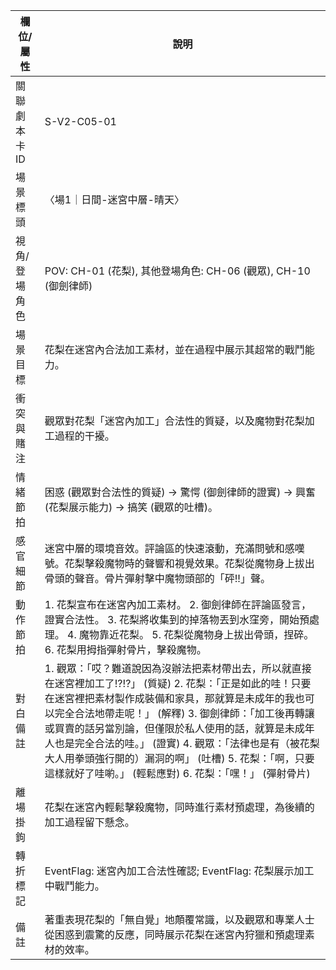 | 欄位/屬性 | 說明 |
|---|---|
| 關聯劇本卡ID | S-V2-C05-01 |
| 場景標頭 | 〈場1｜日間-迷宮中層-晴天〉 |
| 視角/登場角色 | POV: CH-01 (花梨), 其他登場角色: CH-06 (觀眾), CH-10 (御劍律師) |
| 場景目標 | 花梨在迷宮內合法加工素材，並在過程中展示其超常的戰鬥能力。 |
| 衝突與賭注 | 觀眾對花梨「迷宮內加工」合法性的質疑，以及魔物對花梨加工過程的干擾。 |
| 情緒節拍 | 困惑 (觀眾對合法性的質疑) -> 驚愕 (御劍律師的證實) -> 興奮 (花梨展示能力) -> 搞笑 (觀眾的吐槽)。 |
| 感官細節 | 迷宮中層的環境音效。評論區的快速滾動，充滿問號和感嘆號。花梨擊殺魔物時的聲響和視覺效果。花梨從魔物身上拔出骨頭的聲音。骨片彈射擊中魔物頭部的「砰!!」聲。 |
| 動作節拍 | 1. 花梨宣布在迷宮內加工素材。 2. 御劍律師在評論區發言，證實合法性。 3. 花梨將收集到的掉落物丟到水窪旁，開始預處理。 4. 魔物靠近花梨。 5. 花梨從魔物身上拔出骨頭，捏碎。 6. 花梨用拇指彈射骨片，擊殺魔物。 |
| 對白備註 | 1. 觀眾：「哎？難道說因為沒辦法把素材帶出去，所以就直接在迷宮裡加工了!?!?」 (質疑) 2. 花梨：「正是如此的哇！只要在迷宮裡把素材製作成裝備和家具，那就算是未成年的我也可以完全合法地帶走呢！」 (解釋) 3. 御劍律師：「加工後再轉讓或買賣的話另當別論，但僅限於私人使用的話，就算是未成年人也是完全合法的哇。」 (證實) 4. 觀眾：「法律也是有（被花梨大人用拳頭強行開的）漏洞的啊」 (吐槽) 5. 花梨：「啊，只要這樣就好了哇喲。」 (輕鬆應對) 6. 花梨：「嘿！」 (彈射骨片) |
| 離場掛鉤 | 花梨在迷宮內輕鬆擊殺魔物，同時進行素材預處理，為後續的加工過程留下懸念。 |
| 轉折標記 | EventFlag: 迷宮內加工合法性確認; EventFlag: 花梨展示加工中戰鬥能力。 |
| 備註 | 著重表現花梨的「無自覺」地顛覆常識，以及觀眾和專業人士從困惑到震驚的反應，同時展示花梨在迷宮內狩獵和預處理素材的效率。 |
